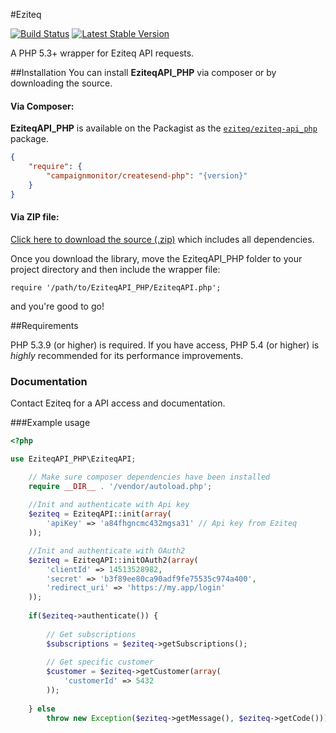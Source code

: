 #Eziteq

[![Build Status](https://secure.travis-ci.org/Eziteq/EziteqAPI_PHP.png?branch=master)](http://travis-ci.org/Eziteq/EziteqAPI_PHP)
[![Latest Stable Version](https://poser.pugx.org/eziteq/eziteq-api_php/v/stable.svg)](https://packagist.org/packages/eziteq/eziteq-api_php)

A PHP 5.3+ wrapper for Eziteq API requests.

##Installation
You can install **EziteqAPI_PHP** via composer or by downloading the source.

#### Via Composer:
**EziteqAPI_PHP** is available on the Packagist as the [`eziteq/eziteq-api_php`](https://packagist.org/packages/eziteq/eziteq-api_php) package.

```json
{
    "require": {
        "campaignmonitor/createsend-php": "{version}"
    }
}
```


#### Via ZIP file:
[Click here to download the source (.zip)](https://github.com/eziteq/EziteqAPI_PHP/zipball/master) which includes all dependencies.

Once you download the library, move the EziteqAPI_PHP folder to your project directory and then include the wrapper file:

	require '/path/to/EziteqAPI_PHP/EziteqAPI.php';
	
and you're good to go!

##Requirements

PHP 5.3.9 (or higher) is required. If you have access, PHP 5.4 (or higher) is *highly* recommended for its performance improvements.

### Documentation

Contact Eziteq for a API access and documentation.

###Example usage

```php
<?php

use EziteqAPI_PHP\EziteqAPI;

    // Make sure composer dependencies have been installed
    require __DIR__ . '/vendor/autoload.php';
	
	//Init and authenticate with Api key
	$eziteq = EziteqAPI::init(array(
		'apiKey' => 'a84fhgncmc432mgsa31' // Api key from Eziteq
	));

	//Init and authenticate with OAuth2
	$eziteq = EziteqAPI::initOAuth2(array(
		'clientId' => 14513528982,
		'secret' => 'b3f89ee80ca90adf9fe75535c974a400',
		'redirect_uri' => 'https://my.app/login'
	));
	
	if($eziteq->authenticate()) {
		
		// Get subscriptions
		$subscriptions = $eziteq->getSubscriptions();
		
		// Get specific customer
		$customer = $eziteq->getCustomer(array(
			'customerId' => 5432
		));
		
	} else 
		throw new Exception($eziteq->getMessage(), $eziteq->getCode()));
```